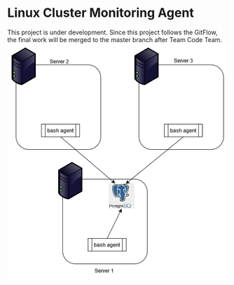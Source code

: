 # Linux Cluster Monitoring Agent
This project is under development. Since this project follows the GitFlow, the final work will be merged to the master branch after Team Code Team.
![Architecture Diagram](https://github.com/jarviscanada/jarvis_data_eng_noshin/blob/master/linux_sql/assets/architecture.png)

